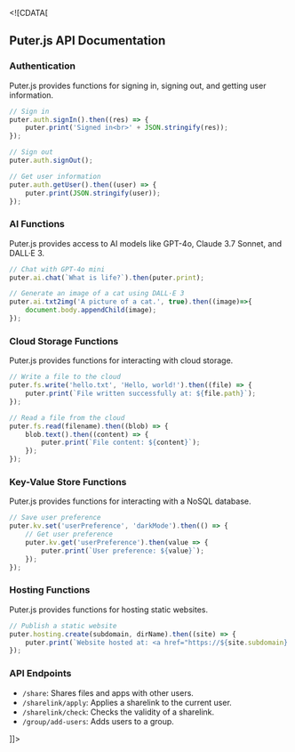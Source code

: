 <!\[CDATA[
## Puter.js API Documentation

### Authentication

Puter.js provides functions for signing in, signing out, and getting user information.

```javascript
// Sign in
puter.auth.signIn().then((res) => {
    puter.print('Signed in<br>' + JSON.stringify(res));
});

// Sign out
puter.auth.signOut();

// Get user information
puter.auth.getUser().then((user) => {
    puter.print(JSON.stringify(user));
});
```

### AI Functions

Puter.js provides access to AI models like GPT-4o, Claude 3.7 Sonnet, and DALL·E 3.

```javascript
// Chat with GPT-4o mini
puter.ai.chat(`What is life?`).then(puter.print);

// Generate an image of a cat using DALL·E 3
puter.ai.txt2img('A picture of a cat.', true).then((image)=>{
    document.body.appendChild(image);
});
```

### Cloud Storage Functions

Puter.js provides functions for interacting with cloud storage.

```javascript
// Write a file to the cloud
puter.fs.write('hello.txt', 'Hello, world!').then((file) => {
    puter.print(`File written successfully at: ${file.path}`);
});

// Read a file from the cloud
puter.fs.read(filename).then((blob) => {
    blob.text().then((content) => {
        puter.print(`File content: ${content}`);
    });
});
```

### Key-Value Store Functions

Puter.js provides functions for interacting with a NoSQL database.

```javascript
// Save user preference
puter.kv.set('userPreference', 'darkMode').then(() => {
    // Get user preference
    puter.kv.get('userPreference').then(value => {
        puter.print(`User preference: ${value}`);
    });
});
```

### Hosting Functions

Puter.js provides functions for hosting static websites.

```javascript
// Publish a static website
puter.hosting.create(subdomain, dirName).then((site) => {
    puter.print(`Website hosted at: <a href="https://${site.subdomain}.puter.site" target="_blank">https://${site.subdomain}.puter.site</a>`);
});
```

### API Endpoints

*   `/share`: Shares files and apps with other users.
*   `/sharelink/apply`: Applies a sharelink to the current user.
*   `/sharelink/check`: Checks the validity of a sharelink.
*   `/group/add-users`: Adds users to a group.

]]>
